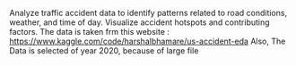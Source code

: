 Analyze traffic accident data to identify patterns related to road conditions, weather, and time of day. Visualize accident hotspots and contributing factors.
The data is taken frm this website : https://www.kaggle.com/code/harshalbhamare/us-accident-eda
Also, The Data is selected of year 2020, because of large file
